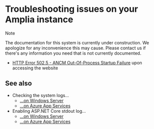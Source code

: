 ﻿# Troubleshooting issues on your Amplia instance

> [!NOTE]
> The documentation for this system is currently under construction. We apologize for any inconvenience this may cause. Please
> contact us if there's any information you need that is not currently documented.

* [HTTP Error 502.5 - ANCM Out-Of-Process Startup Failure](502-5.md) upon accessing the website

## See also

* Checking the system logs...
  * [...on Windows Server](../windows/check-logs.md)
  * [...on Azure App Services](../azure/check-logs.md)
* Enabling ASP.NET Core stdout log...
  * [...on Windows Server](../windows/enable-stdout-log.md)
  * [...on Azure App Services](../azure/enable-stdout-log.md)
